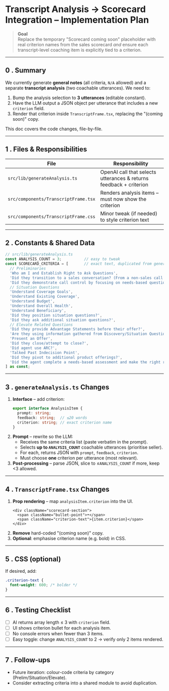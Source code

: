 # Transcript Analysis → Scorecard Integration – Implementation Plan

> **Goal**  
> Replace the temporary "Scorecard coming soon" placeholder with real criterion names from the sales scorecard *and* ensure each transcript-level coaching item is explicitly tied to a criterion.

---

## 0 . Summary
We currently generate **general notes** (all criteria, `N/A` allowed) and a separate **transcript analysis** (two coachable utterances).  We need to:

1. Bump the analysis selection to **3 utterances** (editable constant).  
2. Have the LLM output a JSON object per utterance that includes a new `criterion` field.  
3. Render that criterion inside `TranscriptFrame.tsx`, replacing the "(coming soon)" copy.

This doc covers the code changes, file-by-file.

---

## 1 . Files & Responsibilities
| File | Responsibility |
| ---- | -------------- |
| `src/lib/generateAnalysis.ts` | OpenAI call that selects utterances & returns feedback + criterion |
| `src/components/TranscriptFrame.tsx` | Renders analysis items – must now show the criterion |
| `src/components/TranscriptFrame.css` | Minor tweak (if needed) to style criterion text |

---

## 2 . Constants & Shared Data
```ts
// src/lib/generateAnalysis.ts
const ANALYSIS_COUNT = 3;          // easy to tweak
const SCORECARD_CRITERIA = [       // exact text, duplicated from generateGeneralNotes
  // Preliminaries
  'Who am I and Establish Right to Ask Questions',
  'Did they transition to a sales conversation? (From a non-sales call reason)',
  'Did they demonstrate call control by focusing on needs-based questions?',
  // Situation Questions
  'Understand Coverage Goals',
  'Understand Existing Coverage',
  'Understand Budget',
  'Understand Overall Health',
  'Understand Beneficiary',
  'Did they position situation questions?',
  'Did they ask additional situation questions?',
  // Elevate Related Questions
  'Did they provide Advantage Statements before their offer?',
  'Are they using information gathered from Discovery/Situation Questions for a benefit statement?',
  'Present an Offer',
  'Did they close/attempt to close?',
  'Did agent use ARC?',
  'Talked Past Indecision Point',
  'Did they pivot to additional product offerings?',
  'Did the agent complete a needs-based assessment and make the right recommendation?'
] as const;
```

---

## 3 . `generateAnalysis.ts` Changes
1. **Interface** – add criterion:
   ```ts
   export interface AnalysisItem {
     prompt: string;
     feedback: string;  // ≤20 words
     criterion: string; // exact criterion name
   }
   ```
2. **Prompt** – rewrite so the LLM:
   * Receives the same criteria list (paste verbatim in the prompt).
   * Selects **up to `ANALYSIS_COUNT`** coachable utterances (prioritise seller).  
   * For each, returns JSON with `prompt`, `feedback`, `criterion`.
   * Must choose **one** criterion per utterance (most relevant).
3. **Post-processing** – parse JSON, slice to ≤`ANALYSIS_COUNT` if more, keep <3 allowed.

---

## 4 . `TranscriptFrame.tsx` Changes
1. **Prop rendering** – map `analysisItem.criterion` into the UI.
   ```tsx
   <div className="scorecard-section">
     <span className="bullet-point">•</span>
     <span className="criterion-text">{item.criterion}</span>
   </div>
   ```
2. **Remove** hard-coded "(coming soon)" copy.
3. **Optional**: emphasise criterion name (e.g. bold) in CSS.

---

## 5 . CSS (optional)
If desired, add:
```css
.criterion-text {
  font-weight: 600; /* bolder */
}
```

---

## 6 . Testing Checklist
- [ ] AI returns array length ≤ 3 with `criterion` field.
- [ ] UI shows criterion bullet for each analysis item.
- [ ] No console errors when fewer than 3 items.
- [ ] Easy toggle: change `ANALYSIS_COUNT` to 2 → verify only 2 items rendered.

---

## 7 . Follow-ups
- Future iteration: colour-code criteria by category (Prelim/Situation/Elevate).  
- Consider extracting criteria into a shared module to avoid duplication. 